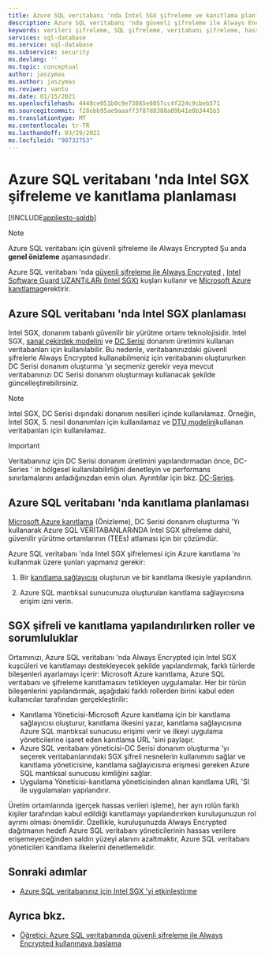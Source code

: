 ```yaml
---
title: Azure SQL veritabanı 'nda Intel SGX şifreleme ve kanıtlama planlaması
description: Azure SQL veritabanı 'nda güvenli şifreleme ile Always Encrypted dağıtımını planlayın.
keywords: verileri şifreleme, SQL şifreleme, veritabanı şifreleme, hassas veriler, Always Encrypted, güvenli şifreleme, SGX, kanıtlama
services: sql-database
ms.service: sql-database
ms.subservice: security
ms.devlang: ''
ms.topic: conceptual
author: jaszymas
ms.author: jaszymas
ms.reviwer: vanto
ms.date: 01/15/2021
ms.openlocfilehash: 4448ce051b0c9e73865e8057cc4f224c9cbeb571
ms.sourcegitcommit: f28ebb95ae9aaaff3f87d8388a09b41e0b3445b5
ms.translationtype: MT
ms.contentlocale: tr-TR
ms.lasthandoff: 03/29/2021
ms.locfileid: "98732753"
---
```

# <a name="plan-for-intel-sgx-enclaves-and-attestation-in-azure-sql-database"></a>Azure SQL veritabanı 'nda Intel SGX şifreleme ve kanıtlama planlaması

[!INCLUDE[appliesto-sqldb](../includes/appliesto-sqldb.md)]

> [!NOTE]
> Azure SQL veritabanı için güvenli şifreleme ile Always Encrypted Şu anda **genel önizleme** aşamasındadır.

Azure SQL veritabanı 'nda [güvenli şifreleme ile Always Encrypted](/sql/relational-databases/security/encryption/always-encrypted-enclaves) , [Intel Software Guard UZANTıLARı (Intel SGX)](https://itpeernetwork.intel.com/microsoft-azure-confidential-computing/) kuşları kullanır ve [Microsoft Azure kanıtlama](/sql/relational-databases/security/encryption/always-encrypted-enclaves#secure-enclave-attestation)gerektirir.

## <a name="plan-for-intel-sgx-in-azure-sql-database"></a>Azure SQL veritabanı 'nda Intel SGX planlaması

Intel SGX, donanım tabanlı güvenilir bir yürütme ortamı teknolojisidir. Intel SGX, [sanal çekirdek modelini](service-tiers-vcore.md) ve [DC Serisi](service-tiers-vcore.md?#dc-series) donanım üretimini kullanan veritabanları için kullanılabilir. Bu nedenle, veritabanınızdaki güvenli şifrelerle Always Encrypted kullanabilmeniz için veritabanını oluştururken DC Serisi donanım oluşturma 'yı seçmeniz gerekir veya mevcut veritabanınızı DC Serisi donanım oluşturmayı kullanacak şekilde güncelleştirebilirsiniz.

> [!NOTE]
> Intel SGX, DC Serisi dışındaki donanım nesilleri içinde kullanılamaz. Örneğin, Intel SGX, 5. nesil donanımları için kullanılamaz ve [DTU modelini](service-tiers-dtu.md)kullanan veritabanları için kullanılamaz.

> [!IMPORTANT]
> Veritabanınız için DC Serisi donanım üretimini yapılandırmadan önce, DC-Series ' in bölgesel kullanılabilirliğini denetleyin ve performans sınırlamalarını anladığınızdan emin olun. Ayrıntılar için bkz. [DC-Series](service-tiers-vcore.md#dc-series).

## <a name="plan-for-attestation-in-azure-sql-database"></a>Azure SQL veritabanı 'nda kanıtlama planlaması

[Microsoft Azure kanıtlama](../../attestation/overview.md) (Önizleme), DC Serisi donanım oluşturma 'Yı kullanarak Azure SQL VERITABANLARıNDA Intel SGX şifreleme dahil, güvenilir yürütme ortamlarının (TEEs) atlaması için bir çözümdür.

Azure SQL veritabanı 'nda Intel SGX şifrelemesi için Azure kanıtlama 'nı kullanmak üzere şunları yapmanız gerekir:

1. Bir [kanıtlama sağlayıcısı](../../attestation/basic-concepts.md#attestation-provider) oluşturun ve bir kanıtlama ilkesiyle yapılandırın. 

2. Azure SQL mantıksal sunucunuza oluşturulan kanıtlama sağlayıcısına erişim izni verin.

## <a name="roles-and-responsibilities-when-configuring-sgx-enclaves-and-attestation"></a>SGX şifreli ve kanıtlama yapılandırılırken roller ve sorumluluklar

Ortamınızı, Azure SQL veritabanı 'nda Always Encrypted için Intel SGX kuşcüleri ve kanıtlamayı destekleyecek şekilde yapılandırmak, farklı türlerde bileşenleri ayarlamayı içerir: Microsoft Azure kanıtlama, Azure SQL veritabanı ve şifreleme kanıtlamasını tetikleyen uygulamalar. Her bir türün bileşenlerini yapılandırmak, aşağıdaki farklı rollerden birini kabul eden kullanıcılar tarafından gerçekleştirilir:

- Kanıtlama Yöneticisi-Microsoft Azure kanıtlama için bir kanıtlama sağlayıcısı oluşturur, kanıtlama ilkesini yazar, kanıtlama sağlayıcısına Azure SQL mantıksal sunucusu erişimi verir ve ilkeyi uygulama yöneticilerine işaret eden kanıtlama URL 'sini paylaşır.
- Azure SQL veritabanı yöneticisi-DC Serisi donanım oluşturma 'yı seçerek veritabanlarındaki SGX şifreli nesnelerin kullanımını sağlar ve kanıtlama yöneticisine, kanıtlama sağlayıcısına erişmesi gereken Azure SQL mantıksal sunucusu kimliğini sağlar.
- Uygulama Yöneticisi-kanıtlama yöneticisinden alınan kanıtlama URL 'SI ile uygulamaları yapılandırır.

Üretim ortamlarında (gerçek hassas verileri işleme), her ayrı rolün farklı kişiler tarafından kabul edildiği kanıtlamayı yapılandırırken kuruluşunuzun rol ayrımı olması önemlidir. Özellikle, kuruluşunuzda Always Encrypted dağıtmanın hedefi Azure SQL veritabanı yöneticilerinin hassas verilere erişemeyeceğinden saldırı yüzeyi alanını azaltmaktır, Azure SQL veritabanı yöneticileri kanıtlama ilkelerini denetlemelidir.

## <a name="next-steps"></a>Sonraki adımlar

- [Azure SQL veritabanınız için Intel SGX 'yi etkinleştirme](always-encrypted-enclaves-enable-sgx.md)

## <a name="see-also"></a>Ayrıca bkz.

- [Öğretici: Azure SQL veritabanında güvenli şifreleme ile Always Encrypted kullanmaya başlama](always-encrypted-enclaves-getting-started.md)